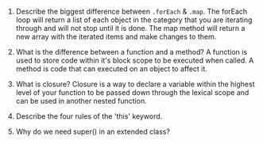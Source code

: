 
1. Describe the biggest difference between `.forEach` & `.map`.
The forEach loop will return a list of each object in the category that you are iterating through and will not stop until it is done. The map method will return a new array with the iterated items and make changes to them.

2. What is the difference between a function and a method?
A function is used to store code within it's block scope to be executed when called. A method is code that can executed on an object to affect it.

3. What is closure?
Closure is a way to declare a variable within the highest level of your function to be passed down through the lexical scope and can be used in another nested function.

4. Describe the four rules of the 'this' keyword.

5. Why do we need super() in an extended class?
